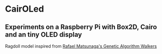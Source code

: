 # CairOLed
## Experiments on a Raspberry Pi with Box2D, Cairo and an tiny OLED display

Ragdoll model inspired from [Rafael Matsunaga's Genetic Algorithm Walkers](http://rednuht.org/genetic_walkers/)
